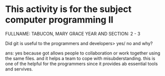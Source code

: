 # This activity is for the subject computer programming II 

FULLNAME: TABUCON, MARY GRACE
YEAR AND SECTION: 2 - 3

Did git is useful to the programmers and developers> yes/ no and why?

ans: yes because got allows people to collaboration or work together using the same files. and it helps a team to cope with misubderstanding. this is one of the helpful for the programmers since it provides ab essential tools and servives.
